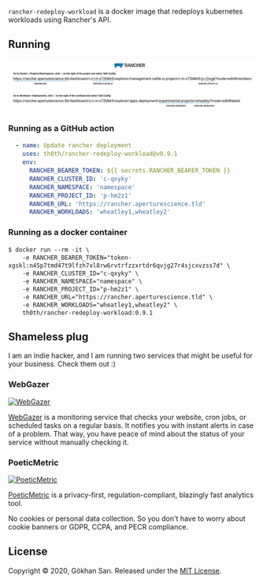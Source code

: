 `rancher-redeploy-workload` is a docker image that redeploys kubernetes workloads using Rancher's API.

## Running 

![Hint](hint.png)

### Running as a GitHub action

```yaml
  - name: Update rancher deployment
    uses: th0th/rancher-redeploy-workload@v0.9.1
    env:
      RANCHER_BEARER_TOKEN: ${{ secrets.RANCHER_BEARER_TOKEN }}
      RANCHER_CLUSTER_ID: 'c-qxyky'
      RANCHER_NAMESPACE: 'namespace'
      RANCHER_PROJECT_ID: 'p-hm2z1'
      RANCHER_URL: 'https://rancher.aperturescience.tld'
      RANCHER_WORKLOADS: 'wheatley1,wheatley2'
```

### Running as a docker container

```shell script
$ docker run --rm -it \
    -e RANCHER_BEARER_TOKEN="token-xgskl:n45p7tmd47t9lfzh7xl8rw6rvtrfzzxrtdr6qvjg27r4sjcxvzss7d" \
    -e RANCHER_CLUSTER_ID="c-qxyky" \
    -e RANCHER_NAMESPACE="namespace" \
    -e RANCHER_PROJECT_ID="p-hm2z1" \
    -e RANCHER_URL="https://rancher.aperturescience.tld" \
    -e RANCHER_WORKLOADS="wheatley1,wheatley2" \
    th0th/rancher-redeploy-workload:0.9.1
```
## Shameless plug

I am an indie hacker, and I am running two services that might be useful for your business. Check them out :)

### WebGazer

[<img alt="WebGazer" src="https://user-images.githubusercontent.com/698079/162474223-f7e819c4-4421-4715-b8a2-819583550036.png" width="256" />](https://www.webgazer.io/?utm_source=github&utm_campaign=rancher-redeploy-workload-readme)

[WebGazer](https://www.webgazer.io/?utm_source=github&utm_campaign=rancher-redeploy-workload-readme) is a monitoring service that checks your website, cron jobs, or scheduled tasks on a regular basis. It notifies
you with instant alerts in case of a problem. That way, you have peace of mind about the status of your service without
manually checking it.

### PoeticMetric

[<img alt="PoeticMetric" src="https://user-images.githubusercontent.com/698079/162474946-7c4565ba-5097-4a42-8821-d087e6f56a5d.png" width="256" />](https://www.poeticmetric.com/?utm_source=github&utm_campaign=rancher-redeploy-workload-readme)

[PoeticMetric](https://www.poeticmetric.com/?utm_source=github&utm_campaign=rancher-redeploy-workload-readme) is a privacy-first, regulation-compliant, blazingly fast analytics tool.

No cookies or personal data collection. So you don't have to worry about cookie banners or GDPR, CCPA, and PECR compliance.

## License

Copyright © 2020, Gökhan Sarı. Released under the [MIT License](LICENSE).
